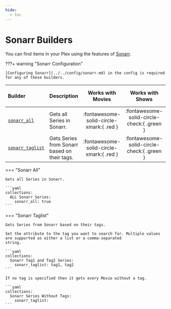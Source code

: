 ```yaml
---
hide:
  - toc
---
```

# Sonarr Builders

You can find items in your Plex using the features of [Sonarr](https://sonarr.tv/).

???+ warning "Sonarr Configuration"

    [Configuring Sonarr](../../config/sonarr.md) in the config is required for any of these builders.

| Builder                             | Description                                  |            Works with Movies             |              Works with Shows              |   Works with Playlists and Custom Sort   |
|:------------------------------------|:---------------------------------------------|:----------------------------------------:|:------------------------------------------:|:----------------------------------------:|
| [`sonarr_all`](#sonarr-all)         | Gets all Series in Sonarr.                   | :fontawesome-solid-circle-xmark:{ .red } | :fontawesome-solid-circle-check:{ .green } | :fontawesome-solid-circle-xmark:{ .red } |
| [`sonarr_taglist`](#sonarr-taglist) | Gets Series from Sonarr based on their tags. | :fontawesome-solid-circle-xmark:{ .red } | :fontawesome-solid-circle-check:{ .green } | :fontawesome-solid-circle-xmark:{ .red } |

=== "Sonarr All"
    
    Gets all Series in Sonarr.
    
    ```yaml
    collections:
      ALL Sonarr Series:
        sonarr_all: true
    ```

=== "Sonarr Taglist"

    Gets Series from Sonarr based on their tags. 
    
    Set the attribute to the tag you want to search for. Multiple values are supported as either a list or a comma-separated 
    string. 
    
    ```yaml
    collections:
      Sonarr Tag1 and Tag2 Series:
        sonarr_taglist: tag1, tag2
    ```
    
    If no tag is specified then it gets every Movie without a tag.
    
    ```yaml
    collections:
      Sonarr Series Without Tags:
        sonarr_taglist: 
    ```
